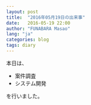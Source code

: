 ```yaml
---
layout: post
title:  "2016年05月19日の出来事"
date:   2016-05-19 22:00
author: "FUNABARA Masao"
lang: "ja"
categories: blog
tags: diary
---
```


本日は、

* 案件調査
* システム開発

を行いました。
